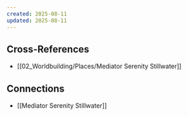 ```yaml
---
created: 2025-08-11
updated: 2025-08-11
---
```




## Cross-References

- [[02_Worldbuilding/Places/Mediator Serenity Stillwater]]


## Connections

- [[Mediator Serenity Stillwater]]
